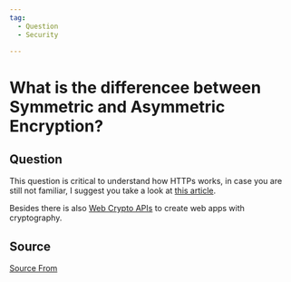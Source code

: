 ```yaml
---
tag:
  - Question
  - Security

---
```

  
# What is the differencee between Symmetric and Asymmetric Encryption?

## Question
This question is critical to understand how HTTPs works, in case you are still not familiar, I suggest you take a look at [this article](https://www.clickssl.net/blog/symmetric-encryption-vs-asymmetric-encryption).

Besides there is also [Web Crypto APIs](https://developer.mozilla.org/en-US/docs/Web/API/Web_Crypto_API) to create web apps with cryptography.




##  Source
[Source From](https://bigfrontend.dev/question/symmetric-cryptosystem-vs-asymmetric-cryptosystem)

  